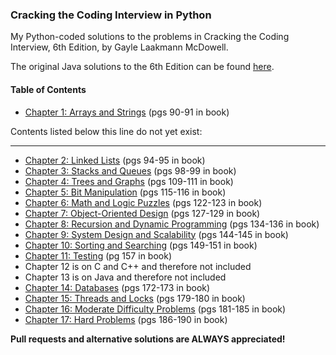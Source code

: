 ### Cracking the Coding Interview in Python
My Python-coded solutions to the problems in Cracking the Coding Interview, 6th Edition, by Gayle Laakmann McDowell. 

The original Java solutions to the 6th Edition can be found [here](https://github.com/careercup/CtCI-6th-Edition).

#### Table of Contents
* [Chapter 1: Arrays and Strings](../master/chapter-1-arrays-and-strings) (pgs 90-91 in book)

Contents listed below this line do not yet exist:
_________________________________________________________________
* [Chapter 2: Linked Lists](../master/chapter-2-linked-lists) (pgs 94-95 in book)
* [Chapter 3: Stacks and Queues](../master/chapter-3-stacks-and-queues) (pgs 98-99 in book)
* [Chapter 4: Trees and Graphs](../master/chapter-4-trees-and-graphs) (pgs 109-111 in book)
* [Chapter 5: Bit Manipulation](../master/chapter-5-bit-manipulation) (pgs 115-116 in book)
* [Chapter 6: Math and Logic Puzzles](../master/chapter-6-math-and-logic-puzzles) (pgs 122-123 in book)
* [Chapter 7: Object-Oriented Design](../master/chapter-7-object-oriented-design) (pgs 127-129 in book)
* [Chapter 8: Recursion and Dynamic Programming](../master/chapter-8-recursion-and-dynamic-programming) (pgs 134-136 in book)
* [Chapter 9: System Design and Scalability](../master/chapter-9-system-design-and-scalability) (pgs 144-145 in book)
* [Chapter 10: Sorting and Searching](../master/chapter-10-sorting-and-searching) (pgs 149-151 in book)
* [Chapter 11: Testing](../master/chapter-11-testing) (pg 157 in book)
* Chapter 12 is on C and C++ and therefore not included
* Chapter 13 is on Java and therefore not included
* [Chapter 14: Databases](../master/chapter-14-databases) (pgs 172-173 in book)
* [Chapter 15: Threads and Locks](../master/chapter-15-threads-and-locks) (pgs 179-180 in book)
* [Chapter 16: Moderate Difficulty Problems](../master/chapter-16-moderate) (pgs 181-185 in book)
* [Chapter 17: Hard Problems](../master/chapter-17-hard) (pgs 186-190 in book)

__Pull requests and alternative solutions are ALWAYS appreciated!__ 